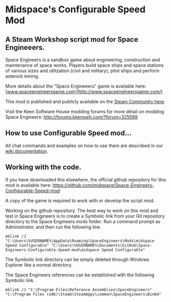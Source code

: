 Midspace's Configurable Speed Mod
======================
A Steam Workshop script mod for Space Engineeers.
----------------------

Space Engineers is a sandbox game about engineering, construction and maintenance 
of space works. Players build space ships and space stations of various sizes and 
utilization (civil and military), pilot ships and perform asteroid mining.

More details about the "Space Engineeers" game is available here:
[www.spaceengineersgame.com](http://www.spaceengineersgame.com/)


This mod is published and publicly available on the [Steam Community here](
http://steamcommunity.com/sharedfiles/filedetails/?id=599536562).

Visit the Keen Software House modding forums for more detail on modding Space Engineers:
http://forums.keenswh.com/?forum=325599


How to use Configurable Speed mod...
-----------------------
All chat commands and examples on how to use them are described in our [wiki documentation](http://github.com/midspace/Space-Engineers-Configurable-Speed-mod/wiki).


Working with the code.
---------------------
If you have downloaded this elsewhere, the official github repository for this mod is available here:
https://github.com/midspace/Space-Engineers-Configurable-Speed-mod

A copy of the game is required to work with or develop the script mod.

Working on the github repository.
The best way to work on this mod and test in Space Engineers is to create a Symbolic 
link from your Git repository directory to the Space Engineers mods folder.
Run a command prompt as Administrator, and then run the following line.

```
mklink /J "C:\Users\%USERNAME%\AppData\Roaming\SpaceEngineers\Mods\midspace Speed Configurable" "C:\Users\%USERNAME%\Documents\GitHub\Space-Engineers-Configurable-Speed-mod\midspace Speed Configurable"
```

The Symbolic link directory can be simply deleted through Windows Explorer like a normal directory.

The Space Engineers references can be established with the following Symbolic link.
```
mklink /J "C:\Program Files\Reference Assemblies\SpaceEngineers" "C:\Program Files (x86)\Steam\SteamApps\common\SpaceEngineers\Bin64"
```
